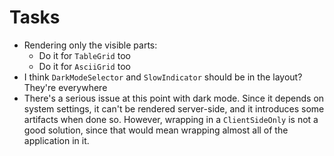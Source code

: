 # Tasks
* Rendering only the visible parts:
  * Do it for `TableGrid` too
  * Do it for `AsciiGrid` too
* I think `DarkModeSelector` and `SlowIndicator` should be in the layout? They're everywhere
* There's a serious issue at this point with dark mode. Since it depends on system settings, it can't be rendered server-side, and it introduces some artifacts when done so. However, wrapping in a `ClientSideOnly` is not a good solution, since that would mean wrapping almost all of the application in it.

